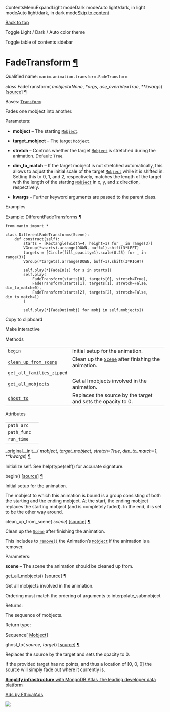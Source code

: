 ContentsMenuExpandLight modeDark modeAuto light/dark, in light modeAuto light/dark, in dark mode[Skip to content](https://docs.manim.community/en/stable/reference/manim.animation.transform.FadeTransform.html#furo-main-content)

[Back to top](https://docs.manim.community/en/stable/reference/manim.animation.transform.FadeTransform.html#)

Toggle Light / Dark / Auto color theme

Toggle table of contents sidebar

# FadeTransform [¶](https://docs.manim.community/en/stable/reference/manim.animation.transform.FadeTransform.html\#fadetransform "Link to this heading")

Qualified name: `manim.animation.transform.FadeTransform`

_class_ FadeTransform( _mobject=None_, _\*args_, _use\_override=True_, _\*\*kwargs_) [\[source\]](https://docs.manim.community/en/stable/_modules/manim/animation/transform.html#FadeTransform) [¶](https://docs.manim.community/en/stable/reference/manim.animation.transform.FadeTransform.html#manim.animation.transform.FadeTransform "Link to this definition")

Bases: [`Transform`](https://docs.manim.community/en/stable/reference/manim.animation.transform.Transform.html#manim.animation.transform.Transform "manim.animation.transform.Transform")

Fades one mobject into another.

Parameters:

- **mobject** – The starting [`Mobject`](https://docs.manim.community/en/stable/reference/manim.mobject.mobject.Mobject.html#manim.mobject.mobject.Mobject "manim.mobject.mobject.Mobject").

- **target\_mobject** – The target [`Mobject`](https://docs.manim.community/en/stable/reference/manim.mobject.mobject.Mobject.html#manim.mobject.mobject.Mobject "manim.mobject.mobject.Mobject").

- **stretch** – Controls whether the target [`Mobject`](https://docs.manim.community/en/stable/reference/manim.mobject.mobject.Mobject.html#manim.mobject.mobject.Mobject "manim.mobject.mobject.Mobject") is stretched during
the animation. Default: `True`.

- **dim\_to\_match** – If the target mobject is not stretched automatically, this allows
to adjust the initial scale of the target [`Mobject`](https://docs.manim.community/en/stable/reference/manim.mobject.mobject.Mobject.html#manim.mobject.mobject.Mobject "manim.mobject.mobject.Mobject") while
it is shifted in. Setting this to 0, 1, and 2, respectively,
matches the length of the target with the length of the starting
[`Mobject`](https://docs.manim.community/en/stable/reference/manim.mobject.mobject.Mobject.html#manim.mobject.mobject.Mobject "manim.mobject.mobject.Mobject") in x, y, and z direction, respectively.

- **kwargs** – Further keyword arguments are passed to the parent class.


Examples

Example: DifferentFadeTransforms [¶](https://docs.manim.community/en/stable/reference/manim.animation.transform.FadeTransform.html#differentfadetransforms)

```
from manim import *

class DifferentFadeTransforms(Scene):
    def construct(self):
        starts = [Rectangle(width=4, height=1) for _ in range(3)]
        VGroup(*starts).arrange(DOWN, buff=1).shift(3*LEFT)
        targets = [Circle(fill_opacity=1).scale(0.25) for _ in range(3)]
        VGroup(*targets).arrange(DOWN, buff=1).shift(3*RIGHT)

        self.play(*[FadeIn(s) for s in starts])
        self.play(
            FadeTransform(starts[0], targets[0], stretch=True),
            FadeTransform(starts[1], targets[1], stretch=False, dim_to_match=0),
            FadeTransform(starts[2], targets[2], stretch=False, dim_to_match=1)
        )

        self.play(*[FadeOut(mobj) for mobj in self.mobjects])

```

Copy to clipboard

Make interactive

Methods

|     |     |
| --- | --- |
| [`begin`](https://docs.manim.community/en/stable/reference/manim.animation.transform.FadeTransform.html#manim.animation.transform.FadeTransform.begin "manim.animation.transform.FadeTransform.begin") | Initial setup for the animation. |
| [`clean_up_from_scene`](https://docs.manim.community/en/stable/reference/manim.animation.transform.FadeTransform.html#manim.animation.transform.FadeTransform.clean_up_from_scene "manim.animation.transform.FadeTransform.clean_up_from_scene") | Clean up the [`Scene`](https://docs.manim.community/en/stable/reference/manim.scene.scene.Scene.html#manim.scene.scene.Scene "manim.scene.scene.Scene") after finishing the animation. |
| `get_all_families_zipped` |  |
| [`get_all_mobjects`](https://docs.manim.community/en/stable/reference/manim.animation.transform.FadeTransform.html#manim.animation.transform.FadeTransform.get_all_mobjects "manim.animation.transform.FadeTransform.get_all_mobjects") | Get all mobjects involved in the animation. |
| [`ghost_to`](https://docs.manim.community/en/stable/reference/manim.animation.transform.FadeTransform.html#manim.animation.transform.FadeTransform.ghost_to "manim.animation.transform.FadeTransform.ghost_to") | Replaces the source by the target and sets the opacity to 0. |

Attributes

|     |     |
| --- | --- |
| `path_arc` |  |
| `path_func` |  |
| `run_time` |  |

\_original\_\_init\_\_( _mobject_, _target\_mobject_, _stretch=True_, _dim\_to\_match=1_, _\*\*kwargs_) [¶](https://docs.manim.community/en/stable/reference/manim.animation.transform.FadeTransform.html#manim.animation.transform.FadeTransform._original__init__ "Link to this definition")

Initialize self. See help(type(self)) for accurate signature.

begin() [\[source\]](https://docs.manim.community/en/stable/_modules/manim/animation/transform.html#FadeTransform.begin) [¶](https://docs.manim.community/en/stable/reference/manim.animation.transform.FadeTransform.html#manim.animation.transform.FadeTransform.begin "Link to this definition")

Initial setup for the animation.

The mobject to which this animation is bound is a group consisting of
both the starting and the ending mobject. At the start, the ending
mobject replaces the starting mobject (and is completely faded). In the
end, it is set to be the other way around.

clean\_up\_from\_scene( _scene_) [\[source\]](https://docs.manim.community/en/stable/_modules/manim/animation/transform.html#FadeTransform.clean_up_from_scene) [¶](https://docs.manim.community/en/stable/reference/manim.animation.transform.FadeTransform.html#manim.animation.transform.FadeTransform.clean_up_from_scene "Link to this definition")

Clean up the [`Scene`](https://docs.manim.community/en/stable/reference/manim.scene.scene.Scene.html#manim.scene.scene.Scene "manim.scene.scene.Scene") after finishing the animation.

This includes to [`remove()`](https://docs.manim.community/en/stable/reference/manim.scene.scene.Scene.html#manim.scene.scene.Scene.remove "manim.scene.scene.Scene.remove") the Animation’s
[`Mobject`](https://docs.manim.community/en/stable/reference/manim.mobject.mobject.Mobject.html#manim.mobject.mobject.Mobject "manim.mobject.mobject.Mobject") if the animation is a remover.

Parameters:

**scene** – The scene the animation should be cleaned up from.

get\_all\_mobjects() [\[source\]](https://docs.manim.community/en/stable/_modules/manim/animation/transform.html#FadeTransform.get_all_mobjects) [¶](https://docs.manim.community/en/stable/reference/manim.animation.transform.FadeTransform.html#manim.animation.transform.FadeTransform.get_all_mobjects "Link to this definition")

Get all mobjects involved in the animation.

Ordering must match the ordering of arguments to interpolate\_submobject

Returns:

The sequence of mobjects.

Return type:

Sequence\[ [Mobject](https://docs.manim.community/en/stable/reference/manim.mobject.mobject.Mobject.html#manim.mobject.mobject.Mobject "manim.mobject.mobject.Mobject")\]

ghost\_to( _source_, _target_) [\[source\]](https://docs.manim.community/en/stable/_modules/manim/animation/transform.html#FadeTransform.ghost_to) [¶](https://docs.manim.community/en/stable/reference/manim.animation.transform.FadeTransform.html#manim.animation.transform.FadeTransform.ghost_to "Link to this definition")

Replaces the source by the target and sets the opacity to 0.

If the provided target has no points, and thus a location of \[0, 0, 0\]
the source will simply fade out where it currently is.

[**Simplify infrastructure** with MongoDB Atlas, the leading developer data platform](https://server.ethicalads.io/proxy/click/8268/019600f3-547a-7e50-8ef1-848e5c1c7634/)

[Ads by EthicalAds](https://www.ethicalads.io/advertisers/?ref=ea-text)

![](https://server.ethicalads.io/proxy/view/8268/019600f3-547a-7e50-8ef1-848e5c1c7634/)